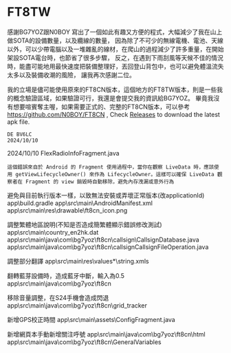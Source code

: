 # FT8TW

感謝BG7YOZ跟N0BOY
寫出了一個如此有趣又方便的程式，大幅減少了我在山上做SOTA的設備數量，以及纜線的數量，
因為除了不可少的無線電機、電池、天線以外，可以少帶電腦以及一堆雜亂的線材，在爬山的過程減少了許多重量，在開始架設SOTA電台時，也節省了很多步驟，
反之，在遇到下雨刮風等天候不佳的情況時，能盡可能地用最快速度把裝備整理好，丟回登山背包中，也可以避免體溫流失太多以及裝備收潮的風險，
讓我再次感謝二位。

我的立場是儘可能使用原來的FT8CN版本，這個地方的FT8TW版本，則是一些我的概念驗證區域，如果驗證可行，我還是會提交我的資訊給BG7YOZ。
畢竟我沒有想要喧賓奪主喔，如果需要正式的、完整的FT8CN版本，可以參考 https://github.com/N0BOY/FT8CN ,
Check [Releases](https://github.com/N0BOY/FT8CN/releases) to download the latest apk file.

```
DE BV6LC
2024/10/10
```

2024/10/10 FlexRadioInfoFragment.java 
```
這個錯誤來自於 Android 的 Fragment 使用過程中，當你在觀察 LiveData 時，應該使用 getViewLifecycleOwner() 來作為 LifecycleOwner。這樣可以確保 LiveData 觀察者在 Fragment 的 view 銷毀時自動移除，避免內存洩漏或意外行為
```

避免與目前執行版本一樣，以致無法安裝或弄壞正常版本(改applicationId)
app\build.gradle
app\src\main\AndroidManifest.xml
app\src\main\res\drawable\ft8cn_icon.png



調整繁體地區說明(不知是否造成簡繁體顯示錯誤修改測試)
app\src\main\country_en2hk.dat
app\src\main\java\com\bg7yoz\ft8cn\callsign\CallsignDatabase.java
app\src\main\java\com\bg7yoz\ft8cn\callsignCallsignFileOperation.java

調整部分翻譯
app\src\main\res\values\*\string.xmls


翻轉藍芽設備時，造成藍牙中斷，輸入為0.5
app\src\main\java\com\bg7yoz\ft8cn

移除音量調整，在S24手機會造成閃退
app\src\main\java\com\bg7yoz\ft8cn\grid_tracker


新增GPS校正時間
app\src\main\assets\ConfigFragment.java

新增網頁本手動新增關注呼號
app\src\main\java\com\bg7yoz\ft8cn\html
app\src\main\java\com\bg7yoz\ft8cn\GeneralVariables
